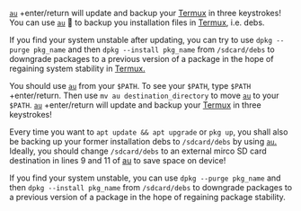 [`au`](https://github.com/sdrausty/au/blob/master/au) +enter/return will update and backup your [Termux](https://termux.com/) in three keystrokes! You can use [`au`](https://github.com/sdrausty/au/blob/master/au) 📲 to backup you installation files in [Termux,](https://termux.com/) i.e. debs. 

If you find your system unstable after updating, you can try to use `dpkg --purge pkg_name` and then `dpkg --install pkg_name` from `/sdcard/debs` to downgrade packages to a previous version of a package in the hope of regaining system stability in [Termux.](https://termux.com/)

You should use [`au`](https://github.com/sdrausty/au/blob/master/au) from your `$PATH`. To see your `$PATH`, type `$PATH` +enter/return. Then use `mv au destination_directory` to move [`au`](https://github.com/sdrausty/au/blob/master/au) to your `$PATH`. [`au`](https://github.com/sdrausty/au/blob/master/au) +enter/return will update and backup your [Termux](https://termux.com/) in three keystrokes!

Every time you want to `apt update && apt upgrade` or `pkg up`, you shall also be backing up your former installation debs to `/sdcard/debs` by using [`au`.](https://github.com/sdrausty/au/blob/master/au) Ideally, you should change `/sdcard/debs` to an external mirco SD card destination in lines 9 and 11 of [au](https://github.com/sdrausty/au/blob/master/au) to save space on device!

If you find your system unstable, you can use `dpkg --purge pkg_name` and then `dpkg --install pkg_name` from `/sdcard/debs` to downgrade packages to a previous version of a package in the hope of regaining package stability. 
